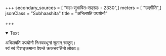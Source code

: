 +++
secondary_sources = [ "महा-सुभाषित-सङ्ग्रहः - 2330",]
meters = [ "उद्गीति",]
jsonClass = "Subhaashita"
title = "अभिलषति पद्मयोनौ"

+++

<details open><summary>Text</summary>

अभिलषति पद्मयोनौ निःस्ववधूनां सुतान् स्रष्टुम्।  
स्वं स्वं विशङ्कमाना वेपन्ते क्रकचवर्त्तिनो लोकाः॥
</details>
